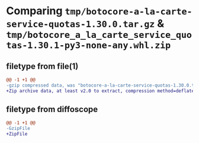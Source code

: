 # Comparing `tmp/botocore-a-la-carte-service-quotas-1.30.0.tar.gz` & `tmp/botocore_a_la_carte_service_quotas-1.30.1-py3-none-any.whl.zip`

## filetype from file(1)

```diff
@@ -1 +1 @@
-gzip compressed data, was "botocore-a-la-carte-service-quotas-1.30.0.tar", last modified: Tue Jul  4 01:45:08 2023, max compression
+Zip archive data, at least v2.0 to extract, compression method=deflate
```

## filetype from diffoscope

```diff
@@ -1 +1 @@
-GzipFile
+ZipFile
```

